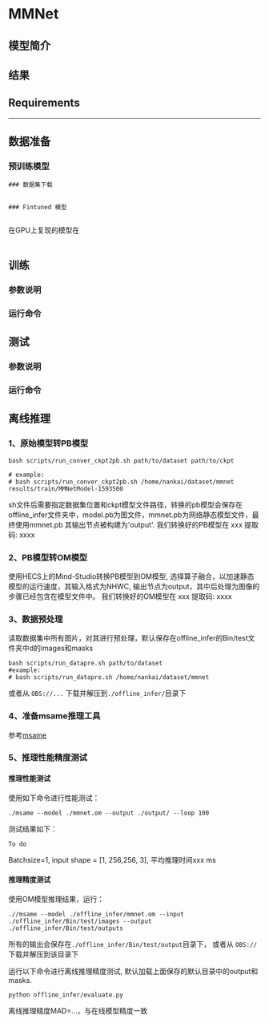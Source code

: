 # MMNet
## 模型简介

## 结果


## Requirements

---
## 数据准备
### 预训练模型

```  
### 数据集下载


### Fintuned 模型
 
```


在GPU上复现的模型在
```

```

## 训练
### 参数说明

### 运行命令


## 测试 
### 参数说明


### 运行命令


## 离线推理
### 1、原始模型转PB模型
```
bash scripts/run_conver_ckpt2pb.sh path/to/dataset path/to/ckpt

# example:
# bash scripts/run_conver_ckpt2pb.sh /home/nankai/dataset/mmnet results/train/MMNetModel-1593500
```
sh文件后需要指定数据集位置和ckpt模型文件路径，转换的pb模型会保存在offline_infer文件夹中，model.pb为图文件，mmnet.pb为网络静态模型文件，最终使用mmnet.pb 其输出节点被构建为'output'.
我们转换好的PB模型在 xxx 提取码: xxxx

### 2、PB模型转OM模型
使用HECS上的Mind-Studio转换PB模型到OM模型, 选择算子融合，以加速静态模型的运行速度，其输入格式为NHWC, 输出节点为output，其中后处理为图像的步骤已经包含在模型文件中。
我们转换好的OM模型在 xxx 提取码: xxxx

### 3、数据预处理
读取数据集中所有图片，对其进行预处理，默认保存在offline_infer的Bin/test文件夹中d的images和masks
```
bash scripts/run_datapre.sh path/to/dataset
#example:
# bash scripts/run_datapre.sh /home/nankai/dataset/mmnet 
```
或者从 ```OBS://...``` 下载并解压到```./offline_infer/```目录下

### 4、准备msame推理工具
参考[msame](https://gitee.com/ascend/tools/tree/ccl/msame)

### 5、推理性能精度测试
#### 推理性能测试
使用如下命令进行性能测试：
```
./msame --model ./mmnet.om --output ./output/ --loop 100
```
测试结果如下：
```
To do
```
Batchsize=1, input shape = [1, 256,256, 3], 平均推理时间xxx ms

#### 推理精度测试
使用OM模型推理结果，运行：
```
.//msame --model ./offline_infer/mmnet.om --input ./offline_infer/Bin/test/images --output ./offline_infer/Bin/test/outputs
```
所有的输出会保存在```./offline_infer/Bin/test/output```目录下，
或者从 ```OBS://``` 下载并解压到该目录下

运行以下命令进行离线推理精度测试, 默认加载上面保存的默认目录中的output和masks.
```
python offline_infer/evaluate.py 
```
离线推理精度MAD=...，与在线模型精度一致
